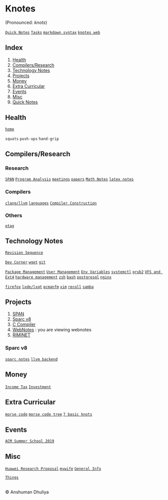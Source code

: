 Knotes
====================
(Pronounced: *knots*)

[`Quick Notes`](quick_notes.html)
[`Tasks`](tasks.html)
[`markdown syntax`](technology/webdev/markdown.html)
[`knotes web`](http://adhuliya.pythonanywhere.com/_knotes_.html)

Index
--------
1. [Health](#health)
1. [Compilers/Research](#compilers)
3. [Technology Notes](#technology)
4. [Projects](#projects)
5. [Money](#money)
6. [Extra Curricular](#extra)
7. [Events](#events)
8. [Misc](#misc)
9. [Quick Notes](quick_notes.html)

Health <a name="health"></a>
---------------
[`home`](health/index.html)

`squats` `push-ups` `hand-grip`

Compilers/Research <a name="compilers"></a>
------------------------

### Research
[`SPAN`](span/__span.html)
[`Program Analysis`](program-analysis/pa.html) 
[`meetings`](compilers/meetings/meetings.html)
[`papers`](program-analysis/papers/papers.html)
[`Math Notes`](math/math.html)
[`latex notes`](latex/latex.html)

### Compilers
[`clang/llvm`](compilers/llvm/index.html)
[`languages`](compilers/languages/languages.html)
[`Compiler Construction`](compilers/index.html)

### Others
[`etag`](etag/etag.html)

Technology Notes <a name="technology"></a>
-------------------------
[`Revision Sequence`](technology/revision.html)

[`Dev Corner`](dev/dev.html)
[`wget`](technology/webdev/wget.html)
[`git`](technology/git.html)

[`Package Management`](#)
[`User Management`](#)
[`Env Variables`](#)
[`systemctl`](#)
[`grub2`](#)
[`VFS and Ext4`](#)
[`hardware management`](#)
[`zsh`](technology/sysadmin/zsh.html)
[`bash`](technology/sysadmin/bash.html)
[`postgresql`](#)
[`nginx`](#)

[`firefox`](#)
[`lxde/lxqt`](#)
[`pcmanfm`](#)
[`vim`](#)
[`recoll`](technology/recoll.html)
[`samba`](#)


Projects <a name="projects"></a>
----------------
1. [SPAN](span/__span.html)
2. [Sparc v8](#sparc)
3. [C Compiler](compiler/ccompiler.html)
4. [WebNotes](misc/webnotes.html) : you are viewing webnotes
6. [RIMINET](riminet/__riminet_.html)

### Sparc v8 <a name="sparc"></a>
[`sparc notes`](sparc/sparc.html)
[`llvm backend`](compilers/llvm/backend.html)

<a name="money"></a>

Money
------------------
[`Income Tax`](money/incometax.html)
[`Investment`](money/__investment.html)

<a name="extra"></a>

Extra Curricular
---------------------------
[`morse code`](extra-curricular/international-morse-code.png)
[`morse code tree`](extra-curricular/morse-code-tree.jpg)
[`7 basic knots`](https://youtu.be/H1a2vrhhkIU)

<a name="events"></a>

Events
----------------
[`ACM Summer School 2019`](events/acm-summer-school-2019/index.html)

<a name="misc"></a>
## Misc
[`Huawei Research Proposal`](misc/huawei-research-proposal.html)
[`mywife`](misc/mywife.html)
[`General Info`](misc/general_info.html)

[`Things`](things/index.html)

<div class="footer"> <br/> &copy; Anshuman Dhuliya <br/> </div>

